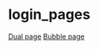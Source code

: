 # login_pages

[Dual page](https://thomasbernard03.github.io/login_pages/login_and_register/index.html)
[Bubble page](https://thomasbernard03.github.io/login_pages/bubbles/index.html)
